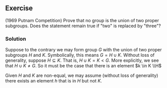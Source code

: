 ## Exercise
(1969 Putnam Competition) Prove that no group is the union of two proper subgroups. Does the statement remain true if "two" is replaced by "three"?

### Solution
Suppose to the contrary we may form group $G$ with the union of two proper subgroups $H$ and $K$. Symbolically, this means $G = H \cup K$. Without loss of generality, suppose $H \subseteq K$. That is, $H \cup K = K < G$. More explicitly, we see that $H \cup K \ne G$. So it must be the case that there is an element $k \in K \\H$

Given $H$ and $K$ are non-equal, we may assume (without loss of generality) there exists an element $h$ that is in $H$ but not $K$. 
